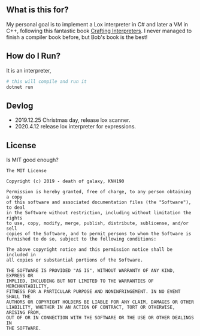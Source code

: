 ## What is this for?

My personal goal is to implement a Lox interpreter in C# and later a VM in C++, following this fantastic book [Crafting Interpreters](https://craftinginterpreters.com/). I never managed to finish a compiler book before, but Bob's book is the best!

## How do I Run?

It is an interpreter,

```bash
# this will compile and run it
dotnet run
```

## Devlog

* 2019.12.25 Christmas day, release lox scanner.
* 2020.4.12 release lox interpreter for expressions.

## License

Is MIT good enough?

```
The MIT License

Copyright (c) 2019 - death of galaxy, KNH190

Permission is hereby granted, free of charge, to any person obtaining a copy
of this software and associated documentation files (the "Software"), to deal
in the Software without restriction, including without limitation the rights
to use, copy, modify, merge, publish, distribute, sublicense, and/or sell
copies of the Software, and to permit persons to whom the Software is
furnished to do so, subject to the following conditions:

The above copyright notice and this permission notice shall be included in
all copies or substantial portions of the Software.

THE SOFTWARE IS PROVIDED "AS IS", WITHOUT WARRANTY OF ANY KIND, EXPRESS OR
IMPLIED, INCLUDING BUT NOT LIMITED TO THE WARRANTIES OF MERCHANTABILITY,
FITNESS FOR A PARTICULAR PURPOSE AND NONINFRINGEMENT. IN NO EVENT SHALL THE
AUTHORS OR COPYRIGHT HOLDERS BE LIABLE FOR ANY CLAIM, DAMAGES OR OTHER
LIABILITY, WHETHER IN AN ACTION OF CONTRACT, TORT OR OTHERWISE, ARISING FROM,
OUT OF OR IN CONNECTION WITH THE SOFTWARE OR THE USE OR OTHER DEALINGS IN
THE SOFTWARE.
```